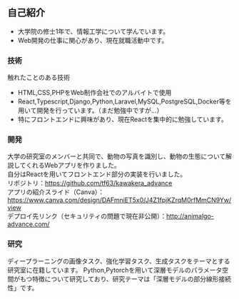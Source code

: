 ## 自己紹介
- 大学院の修士1年で、情報工学について学んでいます。
- Web開発の仕事に関心があり、現在就職活動中です。

### 技術
触れたことのある技術
- HTML,CSS,PHPをWeb制作会社でのアルバイトで使用
- React,Typescript,Django,Python,Laravel,MySQL,PostgreSQL,Docker等を用いて開発を行っています。（まだ勉強中ですが...）
- 特にフロントエンドに興味があり、現在Reactを集中的に勉強しています。

### 開発
大学の研究室のメンバーと共同で、動物の写真を識別し、動物の生態について解説してくれるWebアプリを作りました。  
自分はReactを用いてフロントエンド部分の実装を行いました。  
リポジトリ：https://github.com/tf63/kawakera_advance  
アプリの紹介スライド（Canva）：https://www.canva.com/design/DAFmniET5x0/J4Z1fpjKZrqM0rfMmCN9Yw/view  
デプロイ先リンク（セキュリティの問題で現在非公開）：http://animalgo-advance.com/  

### 研究
ディープラーニングの画像タスク、強化学習タスク、生成タスクをテーマとする研究室に在籍しています。
Python,Pytorchを用いて深層モデルのパラメータ空間がもつ特徴について研究しており、研究テーマは「深層モデルの部分線形接続性」です。
